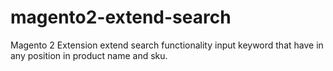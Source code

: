 # magento2-extend-search
Magento 2 Extension extend search functionality input keyword that have in any position in product name and sku.
